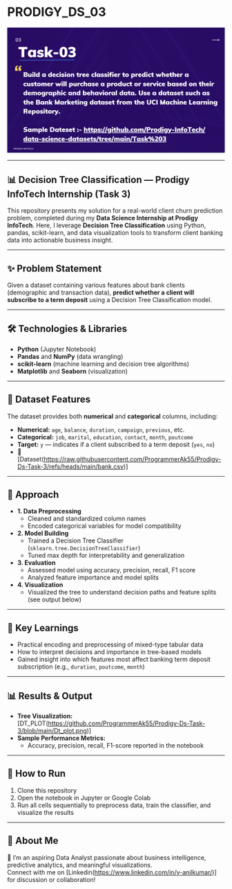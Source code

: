# PRODIGY_DS_03

<p align="center">
  <img src="https://github.com/ProgrammerAk55/Prodigy-Ds-Task-3/blob/main/Task-3.png" alt="Task 1 Banner" width="800" />
</p>

---
## 📊 Decision Tree Classification — Prodigy InfoTech Internship (Task 3)

This repository presents my solution for a real-world client churn prediction problem, completed during my **Data Science Internship at Prodigy InfoTech**. Here, I leverage **Decision Tree Classification** using Python, pandas, scikit-learn, and data visualization tools to transform client banking data into actionable business insight.

---

## ✨ Problem Statement

Given a dataset containing various features about bank clients (demographic and transaction data), **predict whether a client will subscribe to a term deposit** using a Decision Tree Classification model.

---

## 🛠️ Technologies & Libraries

- **Python** (Jupyter Notebook)
- **Pandas** and **NumPy** (data wrangling)
- **scikit-learn** (machine learning and decision tree algorithms)
- **Matplotlib** and **Seaborn** (visualization)

---

## 📂 Dataset Features

The dataset provides both **numerical** and **categorical** columns, including:

- **Numerical:** `age`, `balance`, `duration`, `campaign`, `previous`, etc.
- **Categorical:** `job`, `marital`, `education`, `contact`, `month`, `poutcome`  
- **Target:** `y` — indicates if a client subscribed to a term deposit (`yes`, `no`)
- 📂 [Dataset(https://raw.githubusercontent.com/ProgrammerAk55/Prodigy-Ds-Task-3/refs/heads/main/bank.csv)]
  
---

## 🔑 Approach

- **1. Data Preprocessing**
  - Cleaned and standardized column names
  - Encoded categorical variables for model compatibility
- **2. Model Building**
  - Trained a Decision Tree Classifier (`sklearn.tree.DecisionTreeClassifier`)
  - Tuned max depth for interpretability and generalization
- **3. Evaluation**
  - Assessed model using accuracy, precision, recall, F1 score
  - Analyzed feature importance and model splits
- **4. Visualization**
  - Visualized the tree to understand decision paths and feature splits (see output below)

---

## 🧠 Key Learnings

- Practical encoding and preprocessing of mixed-type tabular data
- How to interpret decisions and importance in tree-based models
- Gained insight into which features most affect banking term deposit subscription (e.g., `duration`, `poutcome`, `month`)

---

## 📊 Results & Output

- **Tree Visualization:**  
  [DT_PLOT(https://github.com/ProgrammerAk55/Prodigy-Ds-Task-3/blob/main/Dt_plot.png)]
- **Sample Performance Metrics:**  
  - Accuracy, precision, recall, F1-score reported in the notebook

---

## 🚀 How to Run

1. Clone this repository
2. Open the notebook in Jupyter or Google Colab
3. Run all cells sequentially to preprocess data, train the classifier, and visualize the results

---

## 🤝 About Me

👋 I’m an aspiring Data Analyst passionate about business intelligence, predictive analytics, and meaningful visualizations.  
Connect with me on [Linkedin(https://www.linkedin.com/in/y-anilkumar/)] for discussion or collaboration!
